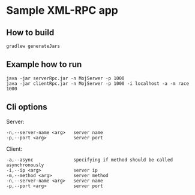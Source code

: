 # Sample XML-RPC app
## How to build
    gradlew generateJars
    
## Example how to run
    java -jar serverRpc.jar -n MojSerwer -p 1000 
    java -jar clientRpc.jar -n MojSerwer -p 1000 -i localhost -a -m race 1000
## Cli options
Server:

    -n,--server-name <arg>   server name
    -p,--port <arg>          server port
Client:

    -a,--async               specifying if method should be called asynchronously
    -i,--ip <arg>            server ip
    -m,--method <arg>        server method
    -n,--server-name <arg>   server name
    -p,--port <arg>          server port
